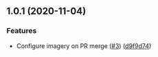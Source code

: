 ## 1.0.1 (2020-11-04)


### Features

* Configure imagery on PR merge ([#3](https://github.com/linz/basemaps-config/issues/3)) ([d9f9d74](https://github.com/linz/basemaps-config/commit/d9f9d7472967504a2b3ee3f74bfa7bf9d55d9f06))




